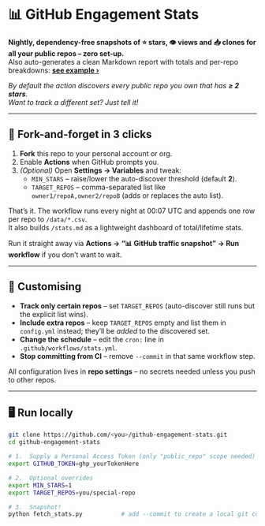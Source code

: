 # 📊 GitHub Engagement Stats

**Nightly, dependency-free snapshots of ⭐ stars, 👁 views and 📥 clones for all your public repos – zero set-up.**  
Also auto-generates a clean Markdown report with totals and per-repo breakdowns: [**see example ›**](stats.md)

*By default the action discovers every public repo you own that has **≥ 2 stars**.  
Want to track a different set? Just tell it!*

---

## 🚀 Fork-and-forget in 3 clicks

1. **Fork** this repo to your personal account or org.  
2. Enable **Actions** when GitHub prompts you.  
3. *(Optional)* Open **Settings → Variables** and tweak:  
   * `MIN_STARS` – raise/lower the auto-discover threshold (default **2**).  
   * `TARGET_REPOS` – comma-separated list like  
     `owner1/repoA,owner2/repoB` (adds or replaces the auto list).

That’s it. The workflow runs every night at 00:07 UTC and appends one row per repo to `/data/*.csv`.  
It also builds `/stats.md` as a lightweight dashboard of total/lifetime stats.

Run it straight away via **Actions → “📊 GitHub traffic snapshot” → Run workflow** if you don’t want to wait.

---

## 🔧 Customising

* **Track only certain repos** – set `TARGET_REPOS` (auto-discover still runs but the explicit list wins).  
* **Include extra repos** – keep `TARGET_REPOS` empty and list them in `config.yml` instead; they’ll be *added* to the discovered set.  
* **Change the schedule** – edit the `cron:` line in `.github/workflows/stats.yml`.  
* **Stop committing from CI** – remove `--commit` in that same workflow step.

All configuration lives in **repo settings** – no secrets needed unless you push to other repos.

---

## 🖥 Run locally 

```bash
git clone https://github.com/<you>/github-engagement-stats.git
cd github-engagement-stats

# 1.  Supply a Personal Access Token (only "public_repo" scope needed)
export GITHUB_TOKEN=ghp_yourTokenHere

# 2.  Optional overrides
export MIN_STARS=1
export TARGET_REPOS=you/special-repo

# 3.  Snapshot!
python fetch_stats.py           # add --commit to create a local git commit
